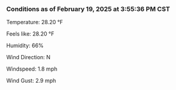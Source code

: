 ### Conditions as of February 19, 2025 at 3:55:36 PM CST 

Temperature: 28.20 &deg;F

Feels like: 28.20 &deg;F

Humidity: 66%

Wind Direction: N

Windspeed: 1.8 mph

Wind Gust: 2.9 mph

